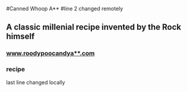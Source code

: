 #Canned Whoop A**
#line 2 changed remotely
## A classic millenial recipe invented by the Rock himself
### www.roodypoocandya**.com
### recipe
last line changed locally
